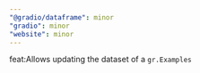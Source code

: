 ```yaml
---
"@gradio/dataframe": minor
"gradio": minor
"website": minor
---
```


feat:Allows updating the dataset of a `gr.Examples` 
